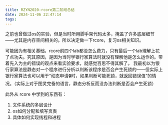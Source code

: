 ```yaml
---
title: RZYN2020-rcore第二阶段总结
date: 2024-11-06 22:47:14
tags:
---
```


之前也曾做过os的实验，但是当时所用脚手架代码太多，掩盖了许多底层细节——尤其是内存空间相关的。所以决定做一下rcore，复习os相关知识。

可能因为有相关基础，rcore前四个lab都没怎么费力，只有最后一个lab理解上花了点功夫。究其原因，是因为当时学银行家算法时就没有理解他是怎么运作的。带着先入为主的错误的观点来看实验要求，就感觉百思不得其解了。
我最初以为银行家算法是静态对一个程序进行分析以判断该程序是否会产生死锁的——但实际上银行家算法也可以用于“动态申请🔒时，如果判断可能死锁，就返回错误值”的情况。（实际上对于图灵完备的语言，静态分析反而没办法判断是否会产生死锁）

此外从 rcore 中学到的东西有：
1. 文件系统的多层设计
2. os如何分配和填写页表
3. 具体如何实现线程和进程
